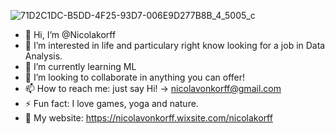![71D2C1DC-B5DD-4F25-93D7-006E9D277B8B_4_5005_c](https://github.com/user-attachments/assets/c0a99ac3-74e0-4073-9de4-2e4912b60ff9)
- 👋 Hi, I’m @Nicolakorff
- 👀 I’m interested in life and particulary right know looking for a job in Data Analysis.
- 🌱 I’m currently learning ML
- 💞️ I’m looking to collaborate in anything you can offer!
- 📫 How to reach me: just say Hi! -> nicolavonkorff@gmail.com
- ⚡ Fun fact: I love games, yoga and nature.
- 🤖 My website: https://nicolavonkorff.wixsite.com/nicolakorff

<!---
Nicolakorff/Nicolakorff is a ✨ special ✨ repository because its `README.md` (this file) appears on your GitHub profile.
You can click the Preview link to take a look at your changes.
--->
